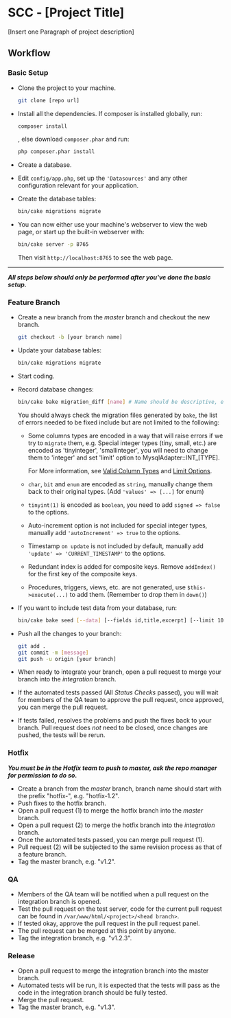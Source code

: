 # SCC - [Project Title]

[Insert one Paragraph of project description]

## Workflow

### Basic Setup
* Clone the project to your machine.

  ```bash
  git clone [repo url]
  ```
* Install all the dependencies. If composer is installed globally, run:
  ```bash
  composer install
  ```
  , else download `composer.phar` and run:
  ```bash
  php composer.phar install
  ```
* Create a database.
* Edit `config/app.php`, set up the `'Datasources'` and any other configuration relevant for your application.
* Create the database tables:
  ```bash
  bin/cake migrations migrate
  ```
* You can now either use your machine's webserver to view the web page, or start
  up the built-in webserver with:
  ```bash
  bin/cake server -p 8765
  ```
  Then visit `http://localhost:8765` to see the web page.

***
***All steps below should only be performed after you've done the basic setup.***

### Feature Branch

* Create a new branch from the *master* branch and checkout the new branch.

  ```bash
  git checkout -b [your branch name]
  ```
* Update your database tables:
  ```bash
  bin/cake migrations migrate
  ```
* Start coding.
* Record database changes:
  ```bash
  bin/cake bake migration_diff [name] # Name should be descriptive, e.g AddPriceToProducts
  ```
  You should always check the migration files generated by `bake`,
  the list of errors needed to be fixed include but are not limited to the following:
  
  * Some columns types are encoded in a way that will raise errors if we try to `migrate` them, 
    e.g. Special integer types (tiny, small, etc.) are encoded as 'tinyinteger', 'smallinteger', 
    you will need to change them to 'integer' and set 'limit' option to MysqlAdapter::INT_[TYPE].
    
    For More information, see [Valid Column Types](https://book.cakephp.org/3.0/en/phinx/migrations.html#id2) 
    and [Limit Options](https://book.cakephp.org/3.0/en/phinx/migrations.html#limit-option-and-mysql).
  * `char`,  `bit`  and  `enum` are encoded as `string`, manually change them back to their original types. (Add `'values' => [...]` for enum)
  * `tinyint(1)` is encoded as `boolean`, you need to add `signed => false` to the options.
  * Auto-increment option is not included for special integer types, manually add `'autoIncrement' => true`
    to the options.
  * Timestamp `on update` is not included by default, manually add `'update' => 'CURRENT_TIMESTAMP'`
    to the options.
  * Redundant index is added for composite keys. Remove `addIndex()` for the first key of the composite keys.
  * Procedures, triggers, views, etc. are not generated, use `$this->execute(...)` to add them. 
    (Remember to drop them in `down()`)
  
  
* If you want to include test data from your database, run:

  ```bash
  bin/cake bake seed [--data] [--fields id,title,excerpt] [--limit 10] [TableName]
  ```
* Push all the changes to your branch:
  ```bash
  git add .
  git commit -m [message]
  git push -u origin [your branch]
  ```
* When ready to integrate your branch, open a pull request to merge your branch into the *integration* branch.
* If the automated tests passed (All *Status Checks* passed), 
you will wait for members of the QA team to approve the pull request, once approved, you can merge the pull request.
* If tests failed, resolves the problems and push the fixes back to your branch. 
Pull request does *not* need to be closed, once changes are pushed, the tests will be rerun.

### Hotfix
***You must be in the Hotfix team to push to master, ask the repo manager for permission to do so.***
* Create a branch from the *master* branch, branch name should start with the prefix "hotfix-", e.g. "hotfix-1.2".
* Push fixes to the hotfix branch.
* Open a pull request (1) to merge the hotfix branch into the *master* branch.
* Open a pull request (2) to merge the hotfix branch into the *integration* branch.
* Once the automated tests passed, you can merge pull request (1).
* Pull request (2) will be subjected to the same revision process as that of a feature branch.
* Tag the master branch, e.g. "v1.2".

### QA
* Members of the QA team will be notified when a pull request on the integration branch is opened.
* Test the pull request on the test server, code for the current pull request can be found in 
`/var/www/html/<project>/<head branch>`.
* If tested okay, approve the pull request in the pull request panel.
* The pull request can be merged at this point by anyone.
* Tag the integration branch, e.g. "v1.2.3".

### Release
* Open a pull request to merge the integration branch into the master branch.
* Automated tests will be run, it is expected that the tests will pass 
as the code in the integration branch should be fully tested.
* Merge the pull request.
* Tag the master branch, e.g. "v1.3".
